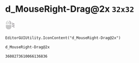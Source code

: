 # d_MouseRight-Drag@2x `32x32`
<img src="/img/d_MouseRight-Drag@2x.png" width=32 height=32>

``` CSharp
EditorGUIUtility.IconContent("d_MouseRight-Drag@2x")
```
```
d_MouseRight-Drag@2x
```
```
3608273610066136836
```
